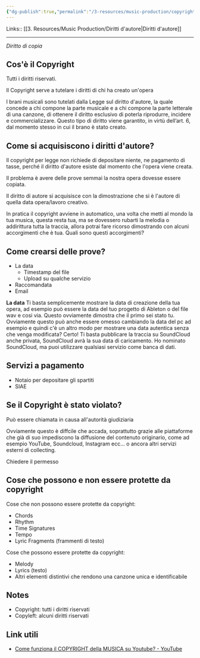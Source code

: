 ```yaml
---
{"dg-publish":true,"permalink":"/3-resources/music-production/copyright/","tags":["type/note"]}
---
```


Links:: [[3. Resources/Music Production/Diritti d'autore\|Diritti d'autore]]

---
_Diritto di copia_
## Cos'è il Copyright

Tutti i diritti riservati.

Il Copyright serve a tutelare i diritti di chi ha creato un'opera

I brani musicali sono tutelati dalla Legge sul diritto d'autore, la quale concede a chi compone la parte musicale e a chi compone la parte letterale di una canzone, di ottenere il diritto esclusivo di poterla riprodurre, incidere e commercializzare. Questo tipo di diritto viene garantito, in virtù dell’art. 6, dal momento stesso in cui il brano è stato creato.

## Come si acquisiscono i diritti d'autore?

Il copyright per legge non richiede di depositare niente, ne pagamento di tasse, perché il diritto d'autore esiste dal momento che l'opera viene creata. 

Il problema è avere delle prove semmai la nostra opera dovesse essere copiata.

Il diritto di autore si acquisisce con la dimostrazione che si è l'autore di quella data opera/lavoro creativo.

In pratica il copyright avviene in automatico, una volta che metti al mondo la tua musica, questa resta tua, ma se dovessero rubarti la melodia o addirittura tutta la traccia, allora potrai fare ricorso dimostrando con alcuni accorgimenti che è tua. Quali sono questi accorgimenti?

## Come crearsi delle prove?

- La data
	- Timestamp del file
	- Upload su qualche servizio
- Raccomandata
- Email
  
**La data**
Ti basta semplicemente mostrare la data di creazione della tua opera, ad esempio può essere la data del tuo progetto di Ableton o del file wav e cosi via. Questo ovviamente dimostra che il primo sei stato tu.
Ovviamente questo può anche essere omesso cambiando la data del pc ad esempio e quindi c'è un altro modo per mostrare una data autentica senza che venga modificata? Certo! Ti basta pubblicare la traccia su SoundCloud anche privata, SoundCloud avrà la sua data di caricamento. Ho nominato SoundCloud, ma puoi utilizzare qualsiasi servizio come banca di dati.

## Servizi a pagamento

- Notaio per depositare gli spartiti
- SIAE

## Se il Copyright è stato violato?

Può essere chiamata in causa all'autorità giudiziaria

Ovviamente questo è diffcile che accada, soprattutto grazie alle piattaforme che già di suo impediscono la diffusione del contenuto originario, come ad esempio YouTube, Soundcloud, Instagram ecc... o ancora altri servizi esterni di collecting.

Chiedere il permesso

## Cose che possono e non essere protette da copyright

Cose che non possono essere protette da copyright:
- Chords
- Rhythm
- Time Signatures
- Tempo
- Lyric Fragments (frammenti di testo)

Cose che possono essere protette da copyright:
- Melody
- Lyrics (testo)
- Altri elementi distintivi che rendono una canzone unica e identificabile 


## Notes

- Copyright: tutti i diritti riservati 
- Copyleft: alcuni diritti riservati

## Link utili

- [Come funziona il COPYRIGHT della MUSICA su Youtube? - YouTube](https://www.youtube.com/watch?v=saVCRHKO3Qo)

